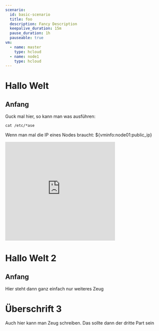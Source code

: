 ```yaml
---
scenario:
  id: basic-scenario
  title: foo
  description: Fancy Description
  keepalive_duration: 15m
  pause_duration: 1h
  pauseable: true
vm:
  - name: master
    type: hcloud
  - name: node1 
    type: hcloud
---
```


# Hallo Welt
## Anfang


Guck mal hier, so kann man was ausführen:
```ctr:node01
cat /etc/*ase
```



Wenn man mal die IP eines Nodes braucht:
${vminfo:node01:public_ip}


<iframe width="350" height="315" src="https://www.youtube.com/embed/4ht22ReBjno" title="YouTube video player" frameborder="0" allow="accelerometer; autoplay; clipboard-write; encrypted-media; gyroscope; picture-in-picture" allowfullscreen></iframe>

# Hallo Welt 2
## Anfang
Hier steht dann ganz einfach nur weiteres Zeug

# Überschrift 3

Auch hier kann man Zeug schreiben. Das sollte dann der dritte Part sein